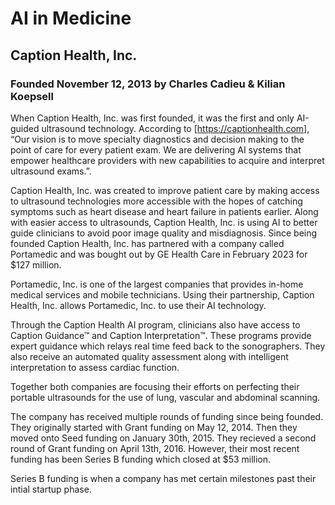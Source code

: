 # AI in Medicine
## Caption Health, Inc.
### Founded November 12, 2013 by Charles Cadieu & Kilian Koepsell 

When Caption Health, Inc. was first founded, it was the first and only AI-guided ultrasound technology. According to [https://captionhealth.com], “Our vision is to move specialty diagnostics and decision making to the point of care for every patient exam. We are delivering AI systems that empower healthcare providers with new capabilities to acquire and interpret ultrasound exams.”.

Caption Health, Inc. was created to improve patient care by making access to ultrasound technologies more accessible with the hopes of catching symptoms such as heart disease and heart failure in patients earlier. Along with easier access to ultrasounds, Caption Health, Inc. is using AI to better guide clinicians to avoid poor image quality and misdiagnosis. Since being founded Caption Health, Inc. has partnered with a company called Portamedic and was bought out by GE Health Care in February 2023 for $127 million. 

Portamedic, Inc. is one of the largest companies that provides in-home medical services and mobile technicians. Using their partnership, Caption Health, Inc. allows Portamedic, Inc. to use their AI technology. 

Through the Caption Health AI program, clinicians also have access to Caption Guidance™ and Caption Interpretation™. These programs provide expert guidance which relays real time feed back to the sonographers. They also receive an automated quality assessment along with intelligent interpretation to assess cardiac function. 

Together both companies are focusing their efforts on perfecting their portable ultrasounds for the use of lung, vascular and abdominal scanning. 

The company has received multiple rounds of funding since being founded. They originally started with Grant funding on May 12, 2014. Then they moved onto Seed funding on January 30th, 2015. They recieved a second round of Grant funding on April 13th, 2016. However, their most recent funding has been Series B funding which closed at $53 million. 

Series B funding is when a company has met certain milestones past their intial startup phase.